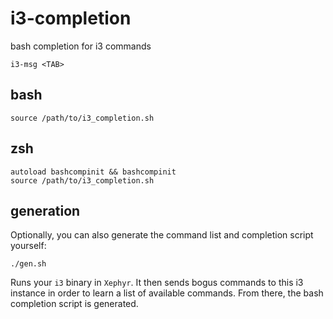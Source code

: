 # i3-completion
bash completion for i3 commands

```
i3-msg <TAB>
```

## bash

```
source /path/to/i3_completion.sh
```

## zsh

```
autoload bashcompinit && bashcompinit
source /path/to/i3_completion.sh
```

## generation

Optionally, you can also generate the command list and completion script
yourself:

```
./gen.sh

```

Runs your ```i3``` binary in ```Xephyr```. It then sends bogus commands to this i3 instance in order to learn a list of available commands. From there, the bash completion script is generated.
